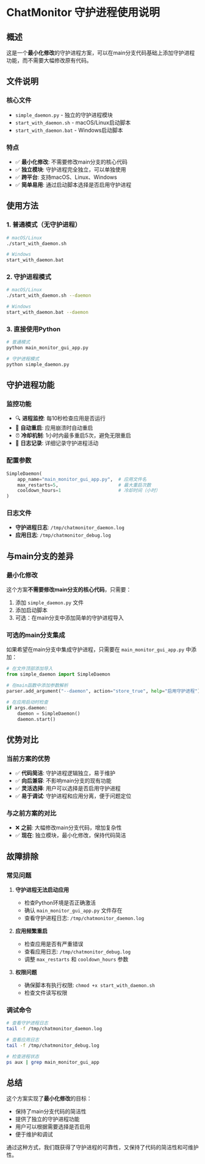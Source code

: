 # ChatMonitor 守护进程使用说明

## 概述

这是一个**最小化修改**的守护进程方案，可以在main分支代码基础上添加守护进程功能，而不需要大幅修改原有代码。

## 文件说明

### 核心文件
- `simple_daemon.py` - 独立的守护进程模块
- `start_with_daemon.sh` - macOS/Linux启动脚本
- `start_with_daemon.bat` - Windows启动脚本

### 特点
- ✅ **最小化修改**: 不需要修改main分支的核心代码
- ✅ **独立模块**: 守护进程完全独立，可以单独使用
- ✅ **跨平台**: 支持macOS、Linux、Windows
- ✅ **简单易用**: 通过启动脚本选择是否启用守护进程

## 使用方法

### 1. 普通模式（无守护进程）
```bash
# macOS/Linux
./start_with_daemon.sh

# Windows
start_with_daemon.bat
```

### 2. 守护进程模式
```bash
# macOS/Linux
./start_with_daemon.sh --daemon

# Windows
start_with_daemon.bat --daemon
```

### 3. 直接使用Python
```bash
# 普通模式
python main_monitor_gui_app.py

# 守护进程模式
python simple_daemon.py
```

## 守护进程功能

### 监控功能
- 🔍 **进程监控**: 每10秒检查应用是否运行
- 🔄 **自动重启**: 应用崩溃时自动重启
- ⏰ **冷却机制**: 1小时内最多重启5次，避免无限重启
- 📝 **日志记录**: 详细记录守护进程活动

### 配置参数
```python
SimpleDaemon(
    app_name="main_monitor_gui_app.py",  # 应用文件名
    max_restarts=5,                      # 最大重启次数
    cooldown_hours=1                     # 冷却时间（小时）
)
```

### 日志文件
- **守护进程日志**: `/tmp/chatmonitor_daemon.log`
- **应用日志**: `/tmp/chatmonitor_debug.log`

## 与main分支的差异

### 最小化修改
这个方案**不需要修改main分支的核心代码**，只需要：

1. 添加 `simple_daemon.py` 文件
2. 添加启动脚本
3. 可选：在main分支中添加简单的守护进程导入

### 可选的main分支集成
如果希望在main分支中集成守护进程，只需要在 `main_monitor_gui_app.py` 中添加：

```python
# 在文件顶部添加导入
from simple_daemon import SimpleDaemon

# 在main函数中添加参数解析
parser.add_argument("--daemon", action="store_true", help="启用守护进程")

# 在应用启动时检查
if args.daemon:
    daemon = SimpleDaemon()
    daemon.start()
```

## 优势对比

### 当前方案的优势
- ✅ **代码简洁**: 守护进程逻辑独立，易于维护
- ✅ **向后兼容**: 不影响main分支的现有功能
- ✅ **灵活选择**: 用户可以选择是否启用守护进程
- ✅ **易于调试**: 守护进程和应用分离，便于问题定位

### 与之前方案的对比
- ❌ **之前**: 大幅修改main分支代码，增加复杂性
- ✅ **现在**: 独立模块，最小化修改，保持代码简洁

## 故障排除

### 常见问题

1. **守护进程无法启动应用**
   - 检查Python环境是否正确激活
   - 确认 `main_monitor_gui_app.py` 文件存在
   - 查看守护进程日志: `/tmp/chatmonitor_daemon.log`

2. **应用频繁重启**
   - 检查应用是否有严重错误
   - 查看应用日志: `/tmp/chatmonitor_debug.log`
   - 调整 `max_restarts` 和 `cooldown_hours` 参数

3. **权限问题**
   - 确保脚本有执行权限: `chmod +x start_with_daemon.sh`
   - 检查文件读写权限

### 调试命令
```bash
# 查看守护进程日志
tail -f /tmp/chatmonitor_daemon.log

# 查看应用日志
tail -f /tmp/chatmonitor_debug.log

# 检查进程状态
ps aux | grep main_monitor_gui_app
```

## 总结

这个方案实现了**最小化修改**的目标：
- 保持了main分支代码的简洁性
- 提供了独立的守护进程功能
- 用户可以根据需要选择是否启用
- 便于维护和调试

通过这种方式，我们既获得了守护进程的可靠性，又保持了代码的简洁性和可维护性。 